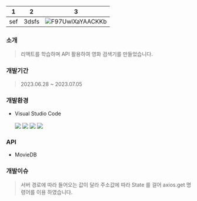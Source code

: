 
1|2|3
---|---|---
sef|3dsfs|![F97UwlXaYAACKKb](https://github.com/Sovidi/movies/assets/133857264/cc3577d7-f003-49c6-8dfc-c7a852dd1986)




### 

### 소개

> 리액트를 학습하며 API 활용하여 영화 검색기를 만들었습니다.
> 

### 개발기간

> 2023.06.28 ~ 2023.07.05
> 

### 개발환경

- Visual Studio Code <br><br>
![](https://img.shields.io/badge/javascript-F7DF1E.svg?&style=for-the-badge&logo=javascript&logoColor=ffffff)
![](https://img.shields.io/badge/css3-1572B6.svg?&style=for-the-badge&logo=css3&logoColor=ffffff)
![](https://img.shields.io/badge/html5-E34F26.svg?&style=for-the-badge&logo=html5&logoColor=ffffff)
![](https://img.shields.io/badge/jquery-0769AD.svg?&style=for-the-badge&logo=html5&logoColor=ffffff)

### API

- MovieDB

### 개발이슈

> 서버 경로에 따라 들어오는 값이 달라 주소값에 따라 State 를 걸어 axios.get 명령어를 이용 하였습니다.
>
